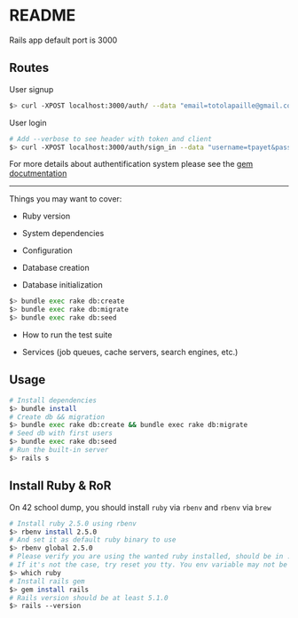 
# README

Rails app default port is 3000

## Routes

User signup
```bash
$> curl -XPOST localhost:3000/auth/ --data "email=totolapaille@gmail.com&username=totolapaille&password=QWErty123&password_confirmation=QWErty123&firstname=Thomas&lastname=Payet"
```

User login
```bash
# Add --verbose to see header with token and client
$> curl -XPOST localhost:3000/auth/sign_in --data "username=tpayet&password=QWErty123"
```

For more details about authentification system please see the [gem docutmentation](https://github.com/lynndylanhurley/devise_token_auth#usage-tldr)

----
Things you may want to cover:

* Ruby version

* System dependencies

* Configuration

* Database creation

* Database initialization
```bash
$> bundle exec rake db:create
$> bundle exec rake db:migrate
$> bundle exec rake db:seed
```
* How to run the test suite

* Services (job queues, cache servers, search engines, etc.)

## Usage
```bash
# Install dependencies
$> bundle install
# Create db && migration
$> bundle exec rake db:create && bundle exec rake db:migrate
# Seed db with first users
$> bundle exec rake db:seed
# Run the built-in server
$> rails s
```

## Install Ruby & RoR
On 42 school dump, you should install `ruby` via `rbenv` and `rbenv` via `brew`

```bash
# Install ruby 2.5.0 using rbenv
$> rbenv install 2.5.0
# And set it as default ruby binary to use
$> rbenv global 2.5.0
# Please verify you are using the wanted ruby installed, should be in .rbenv dir.
# If it's not the case, try reset you tty. You env variable may not be up to date.
$> which ruby
# Install rails gem
$> gem install rails
# Rails version should be at least 5.1.0
$> rails --version
```

